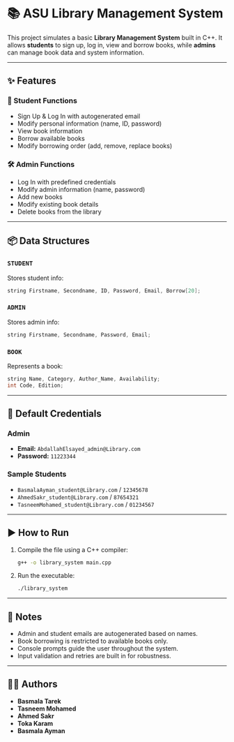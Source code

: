 # 📚 ASU Library Management System

This project simulates a basic **Library Management System** built in C++. It allows **students** to sign up, log in, view and borrow books, while **admins** can manage book data and system information.

---

## ✨ Features

### 👤 Student Functions
- Sign Up & Log In with autogenerated email
- Modify personal information (name, ID, password)
- View book information
- Borrow available books
- Modify borrowing order (add, remove, replace books)

### 🛠️ Admin Functions
- Log In with predefined credentials
- Modify admin information (name, password)
- Add new books
- Modify existing book details
- Delete books from the library

---

## 📦 Data Structures

### `STUDENT`
Stores student info:
```cpp
string Firstname, Secondname, ID, Password, Email, Borrow[20];
```

### `ADMIN`
Stores admin info:
```cpp
string Firstname, Secondname, Password, Email;
```

### `BOOK`
Represents a book:
```cpp
string Name, Category, Author_Name, Availability;
int Code, Edition;
```

---

## 🔑 Default Credentials

### Admin
- **Email:** `AbdallahElsayed_admin@Library.com`
- **Password:** `11223344`

### Sample Students
- `BasmalaAyman_student@Library.com` / `12345678`
- `AhmedSakr_student@Library.com` / `87654321`
- `TasneemMohamed_student@Library.com` / `01234567`

---

## ▶️ How to Run

1. Compile the file using a C++ compiler:
   ```bash
   g++ -o library_system main.cpp
   ```

2. Run the executable:
   ```bash
   ./library_system
   ```

---

## 🧠 Notes

- Admin and student emails are autogenerated based on names.
- Book borrowing is restricted to available books only.
- Console prompts guide the user throughout the system.
- Input validation and retries are built in for robustness.

---

## 👨‍💻 Authors

- **Basmala Tarek**
- **Tasneem Mohamed**
- **Ahmed Sakr**
- **Toka Karam**
- **Basmala Ayman**
